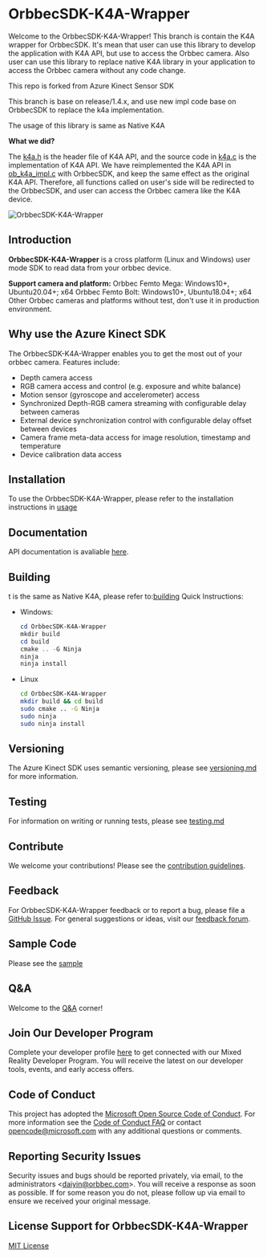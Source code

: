 # OrbbecSDK-K4A-Wrapper

Welcome to the OrbbecSDK-K4A-Wrapper! This branch is contain the K4A wrapper for OrbbecSDK. It's mean that user can use this library to develop the application with K4A API, but use to access the Orbbec camera. Also user can use this library to replace native K4A library in your application to access the Orbbec camera without any code change.

This repo is forked from Azure Kinect Sensor SDK

This branch is base on release/1.4.x, and use new impl code base on OrbbecSDK to replace the k4a implementation.

The usage of this library is same as Native K4A

**What we did?**

The [k4a.h](./include/k4a/k4a.h) is the header file of K4A API, and the source code in [k4a.c](./src/sdk/k4a.c) is the implementation of K4A API. We have reimplemented the K4A API in [ob_k4a_impl.c](./src/orbbec/ob_k4a_impl.c) with OrbbecSDK, and keep the same effect as the original K4A API. Therefore, all functions called on user's side will be redirected to the OrbbecSDK, and user can access the Orbbec camera like the K4A device.

![OrbbecSDK-K4A-Wrapper](src/orbbec/docs/resource/OrbbecSDK-K4A-Wrapper.png)


## Introduction

**OrbbecSDK-K4A-Wrapper** is a cross platform (Linux and Windows) user mode SDK to read data from your orbbec device.

**Support camera and platform:**  Orbbec Femto Mega: Windows10+, Ubuntu20.04+; x64 Orbbec Femto Bolt: Windows10+, Ubuntu18.04+; x64 Other Orbbec cameras and platforms without test, don't use it in production environment.


## Why use the Azure Kinect SDK

The OrbbecSDK-K4A-Wrapper enables you to get the most out of your orbbec camera. Features include:

* Depth camera access
* RGB camera access and control (e.g. exposure and white balance)
* Motion sensor (gyroscope and accelerometer) access
* Synchronized Depth-RGB camera streaming with configurable delay between cameras
* External device synchronization control with configurable delay offset between devices
* Camera frame meta-data access for image resolution, timestamp and temperature
* Device calibration data access

## Installation

To use the OrbbecSDK-K4A-Wrapper, please refer to the installation instructions in [usage](docs/usage.md)

## Documentation

API documentation is avaliable [here](https://orbbec.github.io/docs/OrbbecSDK_K4A_Wrapper/bolt-1.7.x-dev/).

## Building

t is the same as Native K4A, please refer to:[building](https://github.com/orbbec/OrbbecSDK-K4A-Wrapper/blob/ob/dev/1.8.x/docs/building.md)
Quick Instructions:

* Windows:

    ```powershell
    cd OrbbecSDK-K4A-Wrapper
    mkdir build
    cd build
    cmake .. -G Ninja
    ninja
    ninja install
    ```

* Linux

    ```bash
    cd OrbbecSDK-K4A-Wrapper
    mkdir build && cd build
    sudo cmake .. -G Ninja
    sudo ninja
    sudo ninja install
    ```

## Versioning

The Azure Kinect SDK uses semantic versioning, please see [versioning.md](docs/versioning.md) for more information.

## Testing

For information on writing or running tests, please see [testing.md](docs/testing.md)

## Contribute

We welcome your contributions! Please see the [contribution guidelines](CONTRIBUTING.md).

## Feedback

For OrbbecSDK-K4A-Wrapper feedback or to report a bug, please file a [GitHub Issue](https://github.com/orbbec/OrbbecSDK-K4A-Wrapper/issues). For general suggestions or ideas, visit our [feedback forum](https://developer.orbbec.com.cn/).

## Sample Code

Please see the [sample](https://github.com/orbbec/OrbbecSDK-K4A-Wrapper/tree/ob/dev/1.8.x/examples)

## Q&A

Welcome to the [Q&A](kinect-qa.md) corner!

## Join Our Developer Program

Complete your developer profile [here](https://developer.orbbec.com.cn/) to get connected with our Mixed Reality Developer Program. You will receive the latest on our developer tools, events, and early access offers.

## Code of Conduct

This project has adopted the [Microsoft Open Source Code of Conduct](https://opensource.microsoft.com/codeofconduct/).
For more information see the [Code of Conduct FAQ](https://opensource.microsoft.com/codeofconduct/faq/)
or contact [opencode@microsoft.com](mailto:opencode@microsoft.com) with any additional questions or comments.

## Reporting Security Issues
Security issues and bugs should be reported privately, via email, to the administrators <[daiyin@orbbec.com](daiyin@orbbec.com)>.
You will receive a response as soon as possible. If for some reason you do not, please follow up via email to ensure we received your original message.

## License Support for OrbbecSDK-K4A-Wrapper

[MIT License](LICENSE)